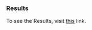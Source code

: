 ### Results
To see the Results, visit [this](https://www.linkedin.com/feed/update/urn:li:activity:7066293741061349376/) link.
